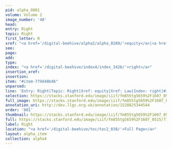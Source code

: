 ```yaml
---
pid: alpha_0801
volume: Volume 2
image_number: '48'
head: 
entry: Right
topic: Right
first_letter: R
xref: "<a href='/digital-beehive/alpha2/alpha_0289/'>equity</a>|<a href='/digital-beehive/alpha3/alpha_0519/'>Law</a>"
see: 
page: 
add: 
type: 
index: "<a href='/digital-beehive/index4/index_3426/'>right</a>"
insertion_xref: 
insertion: 
item: "#item-779d48b46"
unparsed: 
line: 'Entry: Right|Topic: Right|Xref: equity|Xref: Law|Index: right|#item-779d48b46'
selection: https://stacks.stanford.edu/image/iiif/fm855tg5659%2F1607_0515/773,4112,2953,598/full/0/default.jpg
full_image: https://stacks.stanford.edu/image/iiif/fm855tg5659%2F1607_0515/full/full/0/default.jpg
annotation_uri: http://dev.llgc.org.uk/annotation/1528825344544
order: '801'
thumbnail: https://stacks.stanford.edu/image/iiif/fm855tg5659%2F1607_0515/773,4112,600,180/250,/0/default.jpg
full: https://stacks.stanford.edu/image/iiif/fm855tg5659%2F1607_0515/773,4112,2953,598/full/0/default.jpg
label: Right
location: "<a href='/digital-beehive/toc/toc2_038/'>Full Page</a>"
layout: alpha_item
collection: alpha4
---
```

